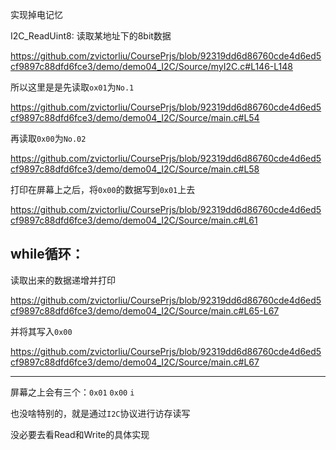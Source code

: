 实现掉电记忆

I2C_ReadUint8: 读取某地址下的8bit数据

https://github.com/zvictorliu/CoursePrjs/blob/92319dd6d86760cde4d6ed5cf9897c88dfd6fce3/demo/demo04_I2C/Source/myI2C.c#L146-L148

所以这里是是先读取`ox01`为`No.1`

https://github.com/zvictorliu/CoursePrjs/blob/92319dd6d86760cde4d6ed5cf9897c88dfd6fce3/demo/demo04_I2C/Source/main.c#L54

再读取`0x00`为`No.02`

https://github.com/zvictorliu/CoursePrjs/blob/92319dd6d86760cde4d6ed5cf9897c88dfd6fce3/demo/demo04_I2C/Source/main.c#L58

打印在屏幕上之后，将`0x00`的数据写到`0x01`上去

https://github.com/zvictorliu/CoursePrjs/blob/92319dd6d86760cde4d6ed5cf9897c88dfd6fce3/demo/demo04_I2C/Source/main.c#L61

## while循环：

读取出来的数据递增并打印

https://github.com/zvictorliu/CoursePrjs/blob/92319dd6d86760cde4d6ed5cf9897c88dfd6fce3/demo/demo04_I2C/Source/main.c#L65-L67

并将其写入`0x00`

https://github.com/zvictorliu/CoursePrjs/blob/92319dd6d86760cde4d6ed5cf9897c88dfd6fce3/demo/demo04_I2C/Source/main.c#L67

------

屏幕之上会有三个：`0x01` `0x00`  `i`

也没啥特别的，就是通过`I2C`协议进行访存读写

没必要去看Read和Write的具体实现

